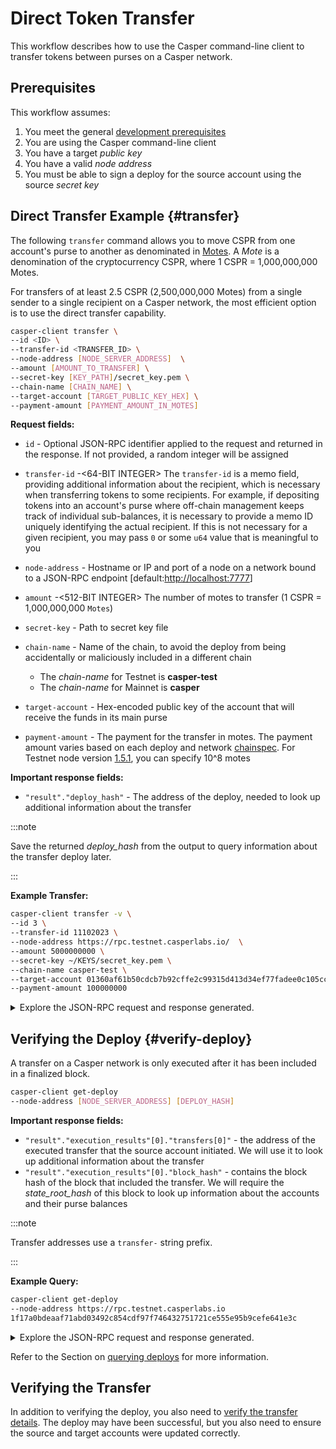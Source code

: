 # Direct Token Transfer

This workflow describes how to use the Casper command-line client to transfer tokens between purses on a Casper network.

## Prerequisites

This workflow assumes:

1.  You meet the general [development prerequisites](../../prerequisites.md)
2.  You are using the Casper command-line client
3.  You have a target *public key*
4.  You have a valid *node address*
5.  You must be able to sign a deploy for the source account using the source *secret key*

## Direct Transfer Example {#transfer}

The following `transfer` command allows you to move CSPR from one account's purse to another as denominated in [Motes](../../../concepts/design/casper-design.md#tokens-divisibility). A _Mote_ is a denomination of the cryptocurrency CSPR, where 1 CSPR = 1,000,000,000 Motes.

For transfers of at least 2.5 CSPR (2,500,000,000 Motes) from a single sender to a single recipient on a Casper network, the most efficient option is to use the direct transfer capability.

```bash
casper-client transfer \
--id <ID> \
--transfer-id <TRANSFER_ID> \
--node-address [NODE_SERVER_ADDRESS]  \
--amount [AMOUNT_TO_TRANSFER] \
--secret-key [KEY_PATH]/secret_key.pem \
--chain-name [CHAIN_NAME] \
--target-account [TARGET_PUBLIC_KEY_HEX] \
--payment-amount [PAYMENT_AMOUNT_IN_MOTES]
```

**Request fields:**

-   `id` - Optional JSON-RPC identifier applied to the request and returned in the response. If not provided, a random integer will be assigned
-   `transfer-id` -<64-BIT INTEGER> The `transfer-id` is a memo field, providing additional information about the recipient, which is necessary when transferring tokens to some recipients. For example, if depositing tokens into an account's purse where off-chain management keeps track of individual sub-balances, it is necessary to provide a memo ID uniquely identifying the actual recipient. If this is not necessary for a given recipient, you may pass `0` or some `u64` value that is meaningful to you
-   `node-address` - Hostname or IP and port of a node on a network bound to a JSON-RPC endpoint \[default:<http://localhost:7777>\]
-   `amount` -<512-BIT INTEGER> The number of motes to transfer (1 CSPR = 1,000,000,000 `Motes`)
-   `secret-key` - Path to secret key file
-   `chain-name` - Name of the chain, to avoid the deploy from being accidentally or maliciously included in a different chain

    -   The _chain-name_ for Testnet is **casper-test**
    -   The _chain-name_ for Mainnet is **casper**

-   `target-account` - Hex-encoded public key of the account that will receive the funds in its main purse
-   `payment-amount` - The payment for the transfer in motes. The payment amount varies based on each deploy and network [chainspec](../../../concepts/glossary/C.md#chainspec). For Testnet node version [1.5.1](https://github.com/casper-network/casper-node/blob/release-1.5.1/resources/production/chainspec.toml), you can specify 10^8 motes

**Important response fields:**

-   `"result"."deploy_hash"` - The address of the deploy, needed to look up additional information about the transfer

:::note

Save the returned _deploy_hash_ from the output to query information about the transfer deploy later.

:::

**Example Transfer:**

```bash
casper-client transfer -v \
--id 3 \
--transfer-id 11102023 \
--node-address https://rpc.testnet.casperlabs.io/  \
--amount 5000000000 \
--secret-key ~/KEYS/secret_key.pem \
--chain-name casper-test \
--target-account 01360af61b50cdcb7b92cffe2c99315d413d34ef77fadee0c105cc4f1d4120f986 \
--payment-amount 100000000
```

<details>
<summary>Explore the JSON-RPC request and response generated.</summary>

**JSON-RPC Request**:

```json
{
  "jsonrpc": "2.0",
  "method": "account_put_deploy",
  "params": {
    "deploy": {
      "hash": "1f17a0bdeaaf71abd03492c854cdf97f746432751721ce555e95b9cefe641e3c",
      "header": {
        "account": "0154d828baafa6858b92919c4d78f26747430dcbecb9aa03e8b44077dc6266cabf",
        "timestamp": "2023-10-12T14:59:40.760Z",
        "ttl": "30m",
        "gas_price": 1,
        "body_hash": "ea7e6a6cbdd4d761827cb627e162896bee3e771beda000550615c9b4fafa3a2d",
        "dependencies": [],
        "chain_name": "casper-test"
      },
      "payment": {
        "ModuleBytes": {
          "module_bytes": "",
          "args": [
            [
              "amount",
              {
                "cl_type": "U512",
                "bytes": "0400e1f505",
                "parsed": "100000000"
              }
            ]
          ]
        }
      },
      "session": {
        "Transfer": {
          "args": [
            [
              "amount",
              {
                "cl_type": "U512",
                "bytes": "0500f2052a01",
                "parsed": "5000000000"
              }
            ],
            [
              "target",
              {
                "cl_type": "PublicKey",
                "bytes": "01360af61b50cdcb7b92cffe2c99315d413d34ef77fadee0c105cc4f1d4120f986",
                "parsed": "01360af61b50cdcb7b92cffe2c99315d413d34ef77fadee0c105cc4f1d4120f986"
              }
            ],
            [
              "id",
              {
                "cl_type": {
                  "Option": "U64"
                },
                "bytes": "014767a90000000000",
                "parsed": 11102023
              }
            ]
          ]
        }
      },
      "approvals": [
        {
          "signer": "0154d828baafa6858b92919c4d78f26747430dcbecb9aa03e8b44077dc6266cabf",
          "signature": "01e53cb742ed13ff4f0584a3da0f22f5942a33e010965adf640c91204ae4bc7436f1e5534d338ffa117d193295214816445439781229d24a372085c316eac5e305"
        }
      ]
    }
  },
  "id": 3
}
```

**JSON-RPC Response**:

```json
{
  "jsonrpc": "2.0",
  "id": 3,
  "result": {
    "api_version": "1.5.3",
    "deploy_hash": "1f17a0bdeaaf71abd03492c854cdf97f746432751721ce555e95b9cefe641e3c"
  }
}
```

</details>

## Verifying the Deploy {#verify-deploy}

A transfer on a Casper network is only executed after it has been included in a finalized block.

```bash
casper-client get-deploy 
--node-address [NODE_SERVER_ADDRESS] [DEPLOY_HASH]
```

**Important response fields:**

-   `"result"."execution_results"[0]."transfers[0]"` - the address of the executed transfer that the source account initiated. We will use it to look up additional information about the transfer
-   `"result"."execution_results"[0]."block_hash"` - contains the block hash of the block that included the transfer. We will require the _state_root_hash_ of this block to look up information about the accounts and their purse balances

:::note

Transfer addresses use a `transfer-` string prefix.

:::

**Example Query:**

```bash
casper-client get-deploy 
--node-address https://rpc.testnet.casperlabs.io 
1f17a0bdeaaf71abd03492c854cdf97f746432751721ce555e95b9cefe641e3c
```

<details>
<summary>Explore the JSON-RPC request and response generated.</summary>

**JSON-RPC Request**:

```json
{
  "jsonrpc": "2.0",
  "method": "info_get_deploy",
  "params": {
    "deploy_hash": "1f17a0bdeaaf71abd03492c854cdf97f746432751721ce555e95b9cefe641e3c",
    "finalized_approvals": false
  },
  "id": -3447643973713335073
}
```

**JSON-RPC Response**:

```json
{
  "jsonrpc": "2.0",
  "result": {
    "api_version": "1.5.3",
    "deploy": {
      "hash": "1f17a0bdeaaf71abd03492c854cdf97f746432751721ce555e95b9cefe641e3c",
      "header": {
        "account": "0154d828baafa6858b92919c4d78f26747430dcbecb9aa03e8b44077dc6266cabf",
        "timestamp": "2023-10-12T14:59:40.760Z",
        "ttl": "30m",
        "gas_price": 1,
        "body_hash": "ea7e6a6cbdd4d761827cb627e162896bee3e771beda000550615c9b4fafa3a2d",
        "dependencies": [],
        "chain_name": "casper-test"
      },
      "payment": {
        "ModuleBytes": {
          "module_bytes": "",
          "args": [
            [
              "amount",
              {
                "cl_type": "U512",
                "bytes": "0400e1f505",
                "parsed": "100000000"
              }
            ]
          ]
        }
      },
      "session": {
        "Transfer": {
          "args": [
            [
              "amount",
              {
                "cl_type": "U512",
                "bytes": "0500f2052a01",
                "parsed": "5000000000"
              }
            ],
            [
              "target",
              {
                "cl_type": "PublicKey",
                "bytes": "01360af61b50cdcb7b92cffe2c99315d413d34ef77fadee0c105cc4f1d4120f986",
                "parsed": "01360af61b50cdcb7b92cffe2c99315d413d34ef77fadee0c105cc4f1d4120f986"
              }
            ],
            [
              "id",
              {
                "cl_type": {
                  "Option": "U64"
                },
                "bytes": "014767a90000000000",
                "parsed": 11102023
              }
            ]
          ]
        }
      },
      "approvals": [
        {
          "signer": "0154d828baafa6858b92919c4d78f26747430dcbecb9aa03e8b44077dc6266cabf",
          "signature": "01e53cb742ed13ff4f0584a3da0f22f5942a33e010965adf640c91204ae4bc7436f1e5534d338ffa117d193295214816445439781229d24a372085c316eac5e305"
        }
      ]
    },
    "execution_results": [
      {
        "block_hash": "aac51dad028ba8b3d6fec86a39252bbc4285d513fd57a8af4696ab5390ac5c2b",
        "result": {
          "Success": {
            "effect": {
              "operations": [],
              "transforms": [
                {
                  "key": "hash-8cf5e4acf51f54eb59291599187838dc3bc234089c46fc6ca8ad17e762ae4401",
                  "transform": "Identity"
                },
                {
                  "key": "account-hash-1ed5a1c39bea93c105f2d22c965a84b205b36734a377d05dbb103b6bfaa595a7",
                  "transform": "Identity"
                },
                {
                  "key": "account-hash-1ed5a1c39bea93c105f2d22c965a84b205b36734a377d05dbb103b6bfaa595a7",
                  "transform": "Identity"
                },
                {
                  "key": "hash-8cf5e4acf51f54eb59291599187838dc3bc234089c46fc6ca8ad17e762ae4401",
                  "transform": "Identity"
                },
                {
                  "key": "hash-8cf5e4acf51f54eb59291599187838dc3bc234089c46fc6ca8ad17e762ae4401",
                  "transform": "Identity"
                },
                {
                  "key": "hash-624dbe2395b9d9503fbee82162f1714ebff6b639f96d2084d26d944c354ec4c5",
                  "transform": "Identity"
                },
                {
                  "key": "hash-8cf5e4acf51f54eb59291599187838dc3bc234089c46fc6ca8ad17e762ae4401",
                  "transform": "Identity"
                },
                {
                  "key": "hash-010c3fe81b7b862e50c77ef9a958a05bfa98444f26f96f23d37a13c96244cfb7",
                  "transform": "Identity"
                },
                {
                  "key": "hash-010c3fe81b7b862e50c77ef9a958a05bfa98444f26f96f23d37a13c96244cfb7",
                  "transform": "Identity"
                },
                {
                  "key": "hash-9824d60dc3a5c44a20b9fd260a412437933835b52fc683d8ae36e4ec2114843e",
                  "transform": "Identity"
                },
                {
                  "key": "hash-010c3fe81b7b862e50c77ef9a958a05bfa98444f26f96f23d37a13c96244cfb7",
                  "transform": "Identity"
                },
                {
                  "key": "balance-11e6fc5354f61a004df98482376c45964b8b1557e8f2f13fb5f3adab5faa8be1",
                  "transform": "Identity"
                },
                {
                  "key": "balance-98d945f5324f865243b7c02c0417ab6eac361c5c56602fd42ced834a1ba201b6",
                  "transform": "Identity"
                },
                {
                  "key": "balance-11e6fc5354f61a004df98482376c45964b8b1557e8f2f13fb5f3adab5faa8be1",
                  "transform": {
                    "WriteCLValue": {
                      "cl_type": "U512",
                      "bytes": "06621c3e660301",
                      "parsed": "1114111876194"
                    }
                  }
                },
                {
                  "key": "balance-98d945f5324f865243b7c02c0417ab6eac361c5c56602fd42ced834a1ba201b6",
                  "transform": {
                    "AddUInt512": "100000000"
                  }
                },
                {
                  "key": "hash-8cf5e4acf51f54eb59291599187838dc3bc234089c46fc6ca8ad17e762ae4401",
                  "transform": "Identity"
                },
                {
                  "key": "account-hash-1ed5a1c39bea93c105f2d22c965a84b205b36734a377d05dbb103b6bfaa595a7",
                  "transform": "Identity"
                },
                {
                  "key": "account-hash-1ed5a1c39bea93c105f2d22c965a84b205b36734a377d05dbb103b6bfaa595a7",
                  "transform": "Identity"
                },
                {
                  "key": "hash-8cf5e4acf51f54eb59291599187838dc3bc234089c46fc6ca8ad17e762ae4401",
                  "transform": "Identity"
                },
                {
                  "key": "hash-8cf5e4acf51f54eb59291599187838dc3bc234089c46fc6ca8ad17e762ae4401",
                  "transform": "Identity"
                },
                {
                  "key": "hash-624dbe2395b9d9503fbee82162f1714ebff6b639f96d2084d26d944c354ec4c5",
                  "transform": "Identity"
                },
                {
                  "key": "hash-8cf5e4acf51f54eb59291599187838dc3bc234089c46fc6ca8ad17e762ae4401",
                  "transform": "Identity"
                },
                {
                  "key": "hash-010c3fe81b7b862e50c77ef9a958a05bfa98444f26f96f23d37a13c96244cfb7",
                  "transform": "Identity"
                },
                {
                  "key": "hash-010c3fe81b7b862e50c77ef9a958a05bfa98444f26f96f23d37a13c96244cfb7",
                  "transform": "Identity"
                },
                {
                  "key": "hash-9824d60dc3a5c44a20b9fd260a412437933835b52fc683d8ae36e4ec2114843e",
                  "transform": "Identity"
                },
                {
                  "key": "hash-010c3fe81b7b862e50c77ef9a958a05bfa98444f26f96f23d37a13c96244cfb7",
                  "transform": "Identity"
                },
                {
                  "key": "balance-11e6fc5354f61a004df98482376c45964b8b1557e8f2f13fb5f3adab5faa8be1",
                  "transform": "Identity"
                },
                {
                  "key": "balance-98d945f5324f865243b7c02c0417ab6eac361c5c56602fd42ced834a1ba201b6",
                  "transform": "Identity"
                },
                {
                  "key": "balance-11e6fc5354f61a004df98482376c45964b8b1557e8f2f13fb5f3adab5faa8be1",
                  "transform": {
                    "WriteCLValue": {
                      "cl_type": "U512",
                      "bytes": "06621c3e660301",
                      "parsed": "1114111876194"
                    }
                  }
                },
                {
                  "key": "balance-98d945f5324f865243b7c02c0417ab6eac361c5c56602fd42ced834a1ba201b6",
                  "transform": {
                    "AddUInt512": "100000000"
                  }
                },
                {
                  "key": "hash-010c3fe81b7b862e50c77ef9a958a05bfa98444f26f96f23d37a13c96244cfb7",
                  "transform": "Identity"
                },
                {
                  "key": "hash-010c3fe81b7b862e50c77ef9a958a05bfa98444f26f96f23d37a13c96244cfb7",
                  "transform": "Identity"
                },
                {
                  "key": "hash-9824d60dc3a5c44a20b9fd260a412437933835b52fc683d8ae36e4ec2114843e",
                  "transform": "Identity"
                },
                {
                  "key": "hash-010c3fe81b7b862e50c77ef9a958a05bfa98444f26f96f23d37a13c96244cfb7",
                  "transform": "Identity"
                },
                {
                  "key": "balance-11e6fc5354f61a004df98482376c45964b8b1557e8f2f13fb5f3adab5faa8be1",
                  "transform": "Identity"
                },
                {
                  "key": "balance-8294864177c2c1ec887a11dae095e487b5256ce6bd2a1f2740d0e4f28bd3251c",
                  "transform": "Identity"
                },
                {
                  "key": "balance-11e6fc5354f61a004df98482376c45964b8b1557e8f2f13fb5f3adab5faa8be1",
                  "transform": {
                    "WriteCLValue": {
                      "cl_type": "U512",
                      "bytes": "06622a383c0201",
                      "parsed": "1109111876194"
                    }
                  }
                },
                {
                  "key": "balance-8294864177c2c1ec887a11dae095e487b5256ce6bd2a1f2740d0e4f28bd3251c",
                  "transform": {
                    "AddUInt512": "5000000000"
                  }
                },
                {
                  "key": "transfer-0de7250864e67aa76626a844dcc931e615284a13a110df3f97cec9e3e97af405",
                  "transform": {
                    "WriteTransfer": {
                      "deploy_hash": "1f17a0bdeaaf71abd03492c854cdf97f746432751721ce555e95b9cefe641e3c",
                      "from": "account-hash-e70dbca48c2d31bc2d754e51860ceaa8a1a49dc627b20320b0ecee1b6d9ce655",
                      "to": "account-hash-1ed5a1c39bea93c105f2d22c965a84b205b36734a377d05dbb103b6bfaa595a7",
                      "source": "uref-11e6fc5354f61a004df98482376c45964b8b1557e8f2f13fb5f3adab5faa8be1-007",
                      "target": "uref-8294864177c2c1ec887a11dae095e487b5256ce6bd2a1f2740d0e4f28bd3251c-004",
                      "amount": "5000000000",
                      "gas": "0",
                      "id": 11102023
                    }
                  }
                },
                {
                  "key": "deploy-1f17a0bdeaaf71abd03492c854cdf97f746432751721ce555e95b9cefe641e3c",
                  "transform": {
                    "WriteDeployInfo": {
                      "deploy_hash": "1f17a0bdeaaf71abd03492c854cdf97f746432751721ce555e95b9cefe641e3c",
                      "transfers": [
                        "transfer-0de7250864e67aa76626a844dcc931e615284a13a110df3f97cec9e3e97af405"
                      ],
                      "from": "account-hash-e70dbca48c2d31bc2d754e51860ceaa8a1a49dc627b20320b0ecee1b6d9ce655",
                      "source": "uref-11e6fc5354f61a004df98482376c45964b8b1557e8f2f13fb5f3adab5faa8be1-007",
                      "gas": "100000000"
                    }
                  }
                },
                {
                  "key": "hash-8cf5e4acf51f54eb59291599187838dc3bc234089c46fc6ca8ad17e762ae4401",
                  "transform": "Identity"
                },
                {
                  "key": "hash-8cf5e4acf51f54eb59291599187838dc3bc234089c46fc6ca8ad17e762ae4401",
                  "transform": "Identity"
                },
                {
                  "key": "hash-624dbe2395b9d9503fbee82162f1714ebff6b639f96d2084d26d944c354ec4c5",
                  "transform": "Identity"
                },
                {
                  "key": "hash-8cf5e4acf51f54eb59291599187838dc3bc234089c46fc6ca8ad17e762ae4401",
                  "transform": "Identity"
                },
                {
                  "key": "balance-98d945f5324f865243b7c02c0417ab6eac361c5c56602fd42ced834a1ba201b6",
                  "transform": "Identity"
                },
                {
                  "key": "hash-8cf5e4acf51f54eb59291599187838dc3bc234089c46fc6ca8ad17e762ae4401",
                  "transform": "Identity"
                },
                {
                  "key": "hash-010c3fe81b7b862e50c77ef9a958a05bfa98444f26f96f23d37a13c96244cfb7",
                  "transform": "Identity"
                },
                {
                  "key": "hash-9824d60dc3a5c44a20b9fd260a412437933835b52fc683d8ae36e4ec2114843e",
                  "transform": "Identity"
                },
                {
                  "key": "hash-010c3fe81b7b862e50c77ef9a958a05bfa98444f26f96f23d37a13c96244cfb7",
                  "transform": "Identity"
                },
                {
                  "key": "balance-98d945f5324f865243b7c02c0417ab6eac361c5c56602fd42ced834a1ba201b6",
                  "transform": "Identity"
                },
                {
                  "key": "balance-da632bfba17f4a7882581de2a37219be71628600ccd0df83f1d42465bd018537",
                  "transform": "Identity"
                },
                {
                  "key": "balance-98d945f5324f865243b7c02c0417ab6eac361c5c56602fd42ced834a1ba201b6",
                  "transform": {
                    "WriteCLValue": {
                      "cl_type": "U512",
                      "bytes": "00",
                      "parsed": "0"
                    }
                  }
                },
                {
                  "key": "balance-da632bfba17f4a7882581de2a37219be71628600ccd0df83f1d42465bd018537",
                  "transform": {
                    "AddUInt512": "100000000"
                  }
                }
              ]
            },
            "transfers": [
              "transfer-0de7250864e67aa76626a844dcc931e615284a13a110df3f97cec9e3e97af405"
            ],
            "cost": "100000000"
          }
        }
      }
    ]
  },
  "id": -3447643973713335073
}
```

</details>

Refer to the Section on [querying deploys](../../../resources/beginner/querying-network.md#querying-deploys) for more information.

## Verifying the Transfer

In addition to verifying the deploy, you also need to [verify the transfer details](./verify-transfer.md). The deploy may have been successful, but you also need to ensure the source and target accounts were updated correctly.